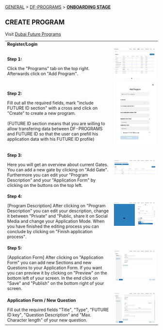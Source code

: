 [GENERAL](GENERAL/README.md) > [DF-PROGRAMS](DF-Programs/README.md) > **[ONBOARDING STAGE](DF-Programs/createaprogram.md)**

## CREATE PROGRAM <br>

Visit [Dubai Future Programs](https://programs.dubaifuture.gov.ae)

<table>
  <thead>
  </thead>
  <tbody>
    <tr>
      <tr><td colspan="3"><b>Register/Login</b></td>      
    </tr>
    <tr>
      <td style="text-align: left"><p><b>Step 1:</b></p>Click the "Programs" tab on the top right. Afterwards click on "Add Program".</td>
      <td style="text-align: center"><img src="addprogram001.JPG" alt="Add-1"></td>
    </tr>
    <tr>
      <td style="text-align: left"><p><b>Step 2:</b></p>Fill out all the required fields, mark "include FUTURE ID section" with a cross and click on "Create" to create a new program.<br><br>(FUTURE ID section means that you are willing to allow transfering data between DF-PROGRAMS and FUTURE ID so that the user can prefill his application data with his FUTURE ID profile)</td>
      <td style="text-align: center"><img src="addprogram002.JPG" alt="Add-2"></td>
    </tr>
    <tr>
      <td style="text-align: left"><p><b>Step 3:</b></p>Here you will get an overview about current Gates. You can add a new gate by clicking on "Add Gate". Furthermore you can edit your "Program Description" and your "Application Form" by clicking on the buttons on the top left.</td>
      <td style="text-align: center"><img src="addprogram003.JPG" alt="Add-3"></td>
    </tr>
    <tr>
      <td style="text-align: left"><p><b>Step 4:</b></p>[Program Description] After clicking on "Program Description" you can edit your description, change it between "Private" and "Public, share it on Social Media and change your Application Mode. When you have finished the editing process you can conclude by clicking on "Finish application process".</td>
      <td style="text-align: center"><img src="addprogram004.JPG" alt="Add-4"></td>
    </tr>
    <tr>
      <td style="text-align: left"><p><b>Step 5:</b></p>[Application Form] After clicking on "Application Form" you can add new Sections and new Questions to your Application Form. If you want you can preview it by clicking on "Preview" on the bottom left of your screen. In the end click on "Save" and "Publish" on the bottom right of your screen.</td>
      <td style="text-align: center"><img src="addprogram005.JPG" alt="Add-5"></td>
    </tr>
    <tr>
  <td style="text-align: left"><p><b>Application Form / New Question</b></p>Fill out the required fields "Title", "Type", "FUTURE ID key", "Question Description" and "Max. Character length" of your new question.</td>
      <td style="text-align: center"><img src="addprogram006.JPG" alt="Add-6"></td>
    </tr>
  </tbody>
</table>
